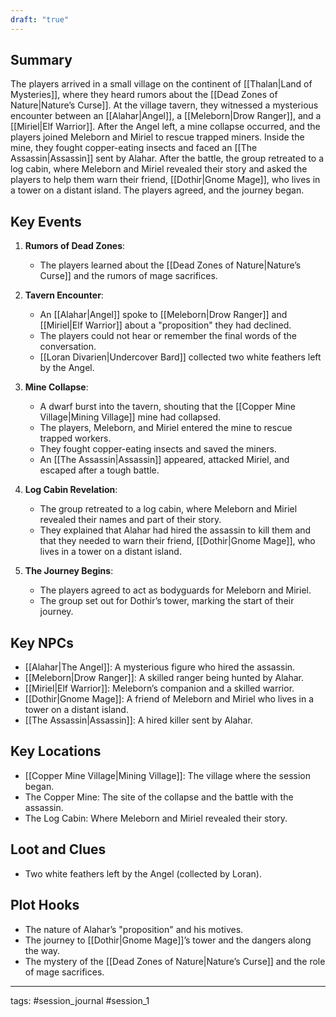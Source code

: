 ```yaml
---
draft: "true"
---
```



## Summary
The players arrived in a small village on the continent of [[Thalan|Land of Mysteries]], where they heard rumors about the [[Dead Zones of Nature|Nature’s Curse]]. At the village tavern, they witnessed a mysterious encounter between an [[Alahar|Angel]], a [[Meleborn|Drow Ranger]], and a [[Miriel|Elf Warrior]]. After the Angel left, a mine collapse occurred, and the players joined Meleborn and Miriel to rescue trapped miners. Inside the mine, they fought copper-eating insects and faced an [[The Assassin|Assassin]] sent by Alahar. After the battle, the group retreated to a log cabin, where Meleborn and Miriel revealed their story and asked the players to help them warn their friend, [[Dothir|Gnome Mage]], who lives in a tower on a distant island. The players agreed, and the journey began.

## Key Events
1. **Rumors of Dead Zones**:
   - The players learned about the [[Dead Zones of Nature|Nature’s Curse]] and the rumors of mage sacrifices.
   
2. **Tavern Encounter**:
   - An [[Alahar|Angel]] spoke to [[Meleborn|Drow Ranger]] and [[Miriel|Elf Warrior]] about a "proposition" they had declined.
   - The players could not hear or remember the final words of the conversation.
   - [[Loran Divarien|Undercover Bard]] collected two white feathers left by the Angel.

3. **Mine Collapse**:
   - A dwarf burst into the tavern, shouting that the [[Copper Mine Village|Mining Village]] mine had collapsed.
   - The players, Meleborn, and Miriel entered the mine to rescue trapped workers.
   - They fought copper-eating insects and saved the miners.
   - An [[The Assassin|Assassin]] appeared, attacked Miriel, and escaped after a tough battle.

4. **Log Cabin Revelation**:
   - The group retreated to a log cabin, where Meleborn and Miriel revealed their names and part of their story.
   - They explained that Alahar had hired the assassin to kill them and that they needed to warn their friend, [[Dothir|Gnome Mage]], who lives in a tower on a distant island.

5. **The Journey Begins**:
   - The players agreed to act as bodyguards for Meleborn and Miriel.
   - The group set out for Dothir’s tower, marking the start of their journey.

## Key NPCs
- [[Alahar|The Angel]]: A mysterious figure who hired the assassin.
- [[Meleborn|Drow Ranger]]: A skilled ranger being hunted by Alahar.
- [[Miriel|Elf Warrior]]: Meleborn’s companion and a skilled warrior.
- [[Dothir|Gnome Mage]]: A friend of Meleborn and Miriel who lives in a tower on a distant island.
- [[The Assassin|Assassin]]: A hired killer sent by Alahar.

## Key Locations
- [[Copper Mine Village|Mining Village]]: The village where the session began.
- The Copper Mine: The site of the collapse and the battle with the assassin.
- The Log Cabin: Where Meleborn and Miriel revealed their story.

## Loot and Clues
- Two white feathers left by the Angel (collected by Loran).

## Plot Hooks
- The nature of Alahar’s "proposition" and his motives.
- The journey to [[Dothir|Gnome Mage]]’s tower and the dangers along the way.
- The mystery of the [[Dead Zones of Nature|Nature’s Curse]] and the role of mage sacrifices.

---
tags: #session_journal #session_1